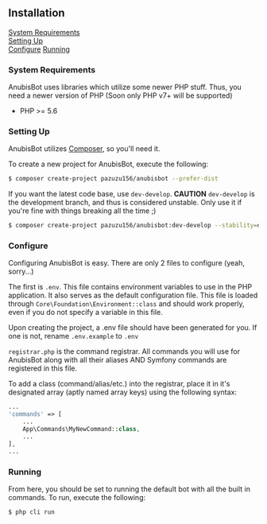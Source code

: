 ## Installation
[System Requirements](#system-requirements)  
[Setting Up](#setting-up)  
[Configure](#configure)
[Running](#running)  

<a name="system-requirements"></a>
### System Requirements
AnubisBot uses libraries which utilize some newer PHP stuff. Thus, you need a newer version of PHP (Soon only PHP v7+ will be supported)

* PHP >= 5.6

<a name="setting-up"></a>
### Setting Up
AnubisBot utilizes [Composer](https://getcomposer.org), so you'll need it.

To create a new project for AnubisBot, execute the following:

```bash
$ composer create-project pazuzu156/anubisbot --prefer-dist
```

If you want the latest code base, use `dev-develop`. **CAUTION** `dev-develop` is the development branch, and thus is considered unstable. Only use it if you're fine with things breaking all the time ;)

```bash
$ composer create-project pazuzu156/anubisbot:dev-develop --stability=dev --prefer-dist
```

<a name="configure"></a>
### Configure
Configuring AnubisBot is easy. There are only 2 files to configure (yeah, sorry...)

The first is `.env`. This file contains environment variables to use in the PHP application. It also serves as the default configuration file. This file is loaded through `Core\Foundation\Environment::class` and should work properly, even if you do not specify a variable in this file.

Upon creating the project, a .env file should have been generated for you. If one is not, rename `.env.example` to `.env`

`registrar.php` is the command registrar. All commands you will use for AnubisBot along with all their aliases AND Symfony commands are registered in this file.

To add a class (command/alias/etc.) into the registrar, place it in it's designated array (aptly named array keys) using the following syntax:

```php
...
'commands' => [
    ...
    App\Commands\MyNewCommand::class,
    ...
],
...
```

<a name="running"></a>
### Running
From here, you should be set to running the default bot with all the built in commands. To run, execute the following:

```bash
$ php cli run
```
